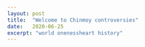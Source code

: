 ```yaml
---
layout: post
title:  "Welcome to Chinmoy controversies"
date:   2020-06-25
excerpt: "world onenessheart history"
---
```

